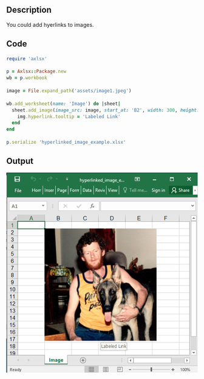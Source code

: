 ## Description

You could add hyerlinks to images.

## Code

```ruby
require 'axlsx'

p = Axlsx::Package.new
wb = p.workbook

image = File.expand_path('assets/image1.jpeg')

wb.add_worksheet(name: 'Image') do |sheet|
  sheet.add_image(image_src: image, start_at: 'B2', width: 300, height: 300, hyperlink: 'https://github.com/caxlsx') do |img|
    img.hyperlink.tooltip = 'Labeled Link'
  end
end

p.serialize 'hyperlinked_image_example.xlsx'
```

## Output

![Output](images/hyperlinked_image_example.png "Output")
